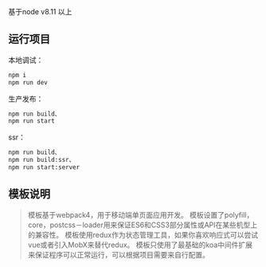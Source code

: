 基于node v8.11 以上

## 运行项目

本地调试：
```bash
npm i
npm run dev
```

生产发布：
```bash
npm run build、
npm run start
```

ssr：
```bash
npm run build、
npm run build:ssr、
npm run start:server
```

## 模板说明

> 模板基于webpack4，用于移动端单页面应用开发。
> 模板设置了polyfill，core，postcss－loader用来保证ES6和CSS3部分属性或API在某些机型上的兼容性。
> 模板使用redux作为状态管理工具，如果你喜欢响应式可以尝试vue或者引入MobX来替代redux。
> 模板只使用了最基础的koa中间件扩展来保证程序可以正常运行，可以根据项目需要来自行配置。
